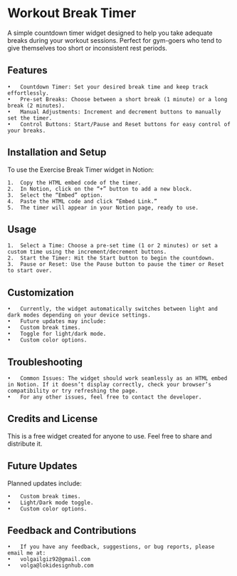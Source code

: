 # Workout Break Timer

 A simple countdown timer widget designed to help you take adequate breaks during your workout sessions. Perfect for gym-goers who tend to give themselves too short or inconsistent rest periods.

## Features

	•	Countdown Timer: Set your desired break time and keep track effortlessly.
	•	Pre-set Breaks: Choose between a short break (1 minute) or a long break (2 minutes).
	•	Manual Adjustments: Increment and decrement buttons to manually set the timer.
	•	Control Buttons: Start/Pause and Reset buttons for easy control of your breaks.

## Installation and Setup

To use the Exercise Break Timer widget in Notion:

	1.	Copy the HTML embed code of the timer.
	2.	In Notion, click on the “+” button to add a new block.
	3.	Select the “Embed” option.
	4.	Paste the HTML code and click “Embed Link.”
	5.	The timer will appear in your Notion page, ready to use.

## Usage

	1.	Select a Time: Choose a pre-set time (1 or 2 minutes) or set a custom time using the increment/decrement buttons.
	2.	Start the Timer: Hit the Start button to begin the countdown.
	3.	Pause or Reset: Use the Pause button to pause the timer or Reset to start over.

## Customization

	•	Currently, the widget automatically switches between light and dark modes depending on your device settings.
	•	Future updates may include:
	•	Custom break times.
	•	Toggle for light/dark mode.
	•	Custom color options.

## Troubleshooting

	•	Common Issues: The widget should work seamlessly as an HTML embed in Notion. If it doesn’t display correctly, check your browser’s compatibility or try refreshing the page.
	•	For any other issues, feel free to contact the developer.

## Credits and License

This is a free widget created for anyone to use. Feel free to share and distribute it.

## Future Updates

Planned updates include:

	•	Custom break times.
	•	Light/Dark mode toggle.
	•	Custom color options.

## Feedback and Contributions

	•	If you have any feedback, suggestions, or bug reports, please email me at:
	•	volgailgiz92@gmail.com
	•	volga@lokidesignhub.com